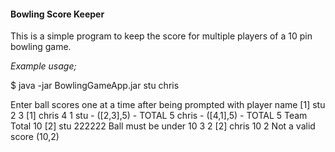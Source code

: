 <h4>Bowling Score Keeper</h4>

<p>
This is a simple program to keep the score for multiple players of a 10 pin bowling game.
</p>

<i>Example usage;</i>
<p>
$ java -jar BowlingGameApp.jar stu chris

Enter ball scores one at a time after being prompted with player name
[1] stu
2
3
[1] chris
4
1
stu - ([2,3],5) - TOTAL 5
chris - ([4,1],5) - TOTAL 5
Team Total 10
[2] stu
222222
Ball must be under 10
3
2
[2] chris
10
2
Not a valid score (10,2)

</p>